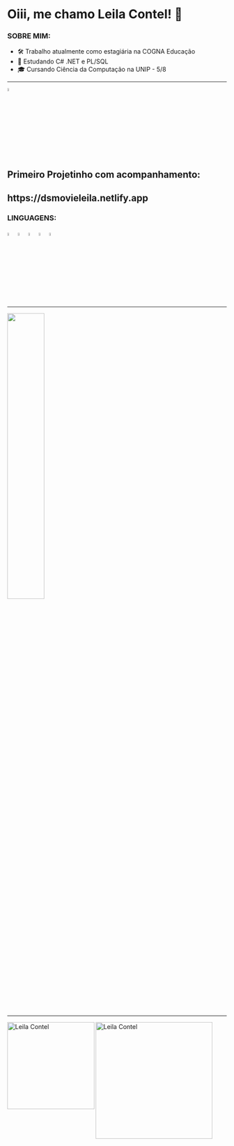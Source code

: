 ### <h1 align="left"> Oiii, me chamo Leila Contel! 👋</h1>
 
<h3 align="left"> SOBRE MIM: </h3>

- 🛠️ Trabalho atualmente como estagiária na COGNA Educação 
- 🌱 Estudando C# .NET e PL/SQL
- 🎓 Cursando Ciência da Computação na UNIP - 5/8

________________________________________________________________________________________________________________________________________________________________
<img width="4%"  src="https://cdn-icons.flaticon.com/png/128/1984/premium/1984279.png?token=exp=1647285313~hmac=29cc7441533f91ef1a2af7ad51dde4c6"/>
<div>
 <h2>Primeiro Projetinho com acompanhamento:</h2>
 <h2>https://dsmovieleila.netlify.app</h2>
</div>

<h3 align="left"> LINGUAGENS: </h3>
<div>
  <img width="4%"  src="https://cdn-icons-png.flaticon.com/512/5968/5968267.png"/>
  <img width="4%"  src="https://cdn-icons-png.flaticon.com/512/5968/5968242.png"/>
  <img width="4%"  src="https://cdn-icons-png.flaticon.com/512/226/226777.png"/>
  <img width="4%"  src="https://cdn-icons-png.flaticon.com/512/1199/1199124.png"/>
  <img width="4%"  src="https://cdn-icons-png.flaticon.com/512/381/381704.png"/>
 </div>

___________________________________________________________________________________________________________________________________________________________________

<div>
    <a href"https://github.com/LehOf">
    <img width="41%"  src="https://github-readme-stats.vercel.app/api/top-langs/?username=LehOf&layout=compact&langs_count=16&theme=dracula"/>
</div>
 
__________________________________________________________________________________________________________________________________________________________________
    
<a target="_blank" href="https://www.linkedin.com/in/leila-contel-3b2974208/">
    <img align="left" alt="Leila Contel" width="200px" src="https://img.shields.io/static/v1?label=linkedin&message=Leila.Contel&color=red&style=social&logo=linkedin"/>
</a>
   
<a target="_blank" href="mailto:leeilacontell@gmail.com">
    <img align="left" alt="Leila Contel" width="268px" src="https://img.shields.io/static/v1?label=gmail&message=leeilacontell@gmail.com&color=red&style=social&logo=gmail"/>
</a>


    









   
    
    

    
